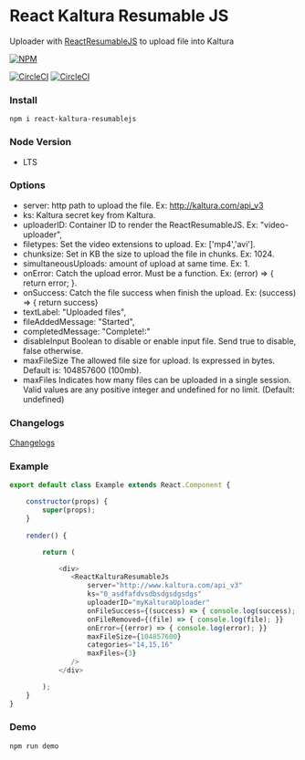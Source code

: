# React Kaltura Resumable JS

Uploader with [ReactResumableJS](https://www.npmjs.com/package/react-resumable-js) to upload file into Kaltura

[![NPM](https://nodei.co/npm/react-kaltura-resumablejs.png?downloads=true&downloadRank=true&stars=true)](https://nodei.co/npm/react-kaltura-resumablejs/)

[![CircleCI](https://circleci.com/gh/Artear/ReactKalturaResumableJS.svg)](https://circleci.com/gh/Artear/ReactKalturaResumableJS) [![CircleCI](https://circleci.com/gh/Artear/ReactKalturaResumableJS.svg?style=shield)](https://circleci.com/gh/Artear/ReactKalturaResumableJS)

### Install
`npm i react-kaltura-resumablejs`

### Node Version
- LTS

### Options

- server: http path to upload the file. Ex: http://kaltura.com/api_v3
- ks: Kaltura secret key from Kaltura.
- uploaderID: Container ID to render the ReactResumableJS. Ex: "video-uploader",
- filetypes: Set the  video extensions to upload. Ex: ['mp4','avi'].
- chunksize: Set in KB the size to upload the file in chunks. Ex: 1024.
- simultaneousUploads: amount of upload at same time. Ex: 1.
- onError: Catch the upload error. Must be a function. Ex: (error) => { return error; }.
- onSuccess: Catch the file success when finish the upload. Ex: (success) => { return success}
- textLabel: "Uploaded files",
- fileAddedMessage: "Started",
- completedMessage: "Complete!:"
- disableInput Boolean to disable or enable input file. Send true to disable, false otherwise.
- maxFileSize The allowed file size for upload. Is expressed in bytes. Default is: 104857600 (100mb).
- maxFiles Indicates how many files can be uploaded in a single session. Valid values are any positive integer and undefined for no limit. (Default: undefined)

### Changelogs
[Changelogs](changelog.md)

### Example

```javascript
export default class Example extends React.Component {

    constructor(props) {
        super(props);
    }
    
    render() {

        return (

            <div>
               <ReactKalturaResumableJs
                   server="http://www.kaltura.com/api_v3"
                   ks="0_asdfafdvsdbsdgsdgsdgs"
                   uploaderID="myKalturaUploader"
                   onFileSuccess={(success) => { console.log(success); }}
                   onFileRemoved={(file) => { console.log(file); }}
                   onError={(error) => { console.log(error); }}
                   maxFileSize={104857600}
                   categories="14,15,16"
                   maxFiles={3}
               />
            </div>

        );
    }
}
```

### Demo

`npm run demo`